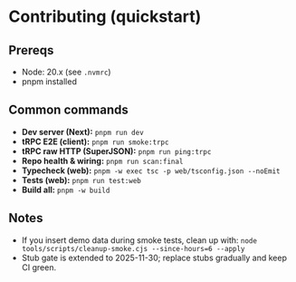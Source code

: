 # Contributing (quickstart)

## Prereqs
- Node: 20.x (see `.nvmrc`)
- pnpm installed

## Common commands
- **Dev server (Next):** `pnpm run dev`
- **tRPC E2E (client):** `pnpm run smoke:trpc`
- **tRPC raw HTTP (SuperJSON):** `pnpm run ping:trpc`
- **Repo health & wiring:** `pnpm run scan:final`
- **Typecheck (web):** `pnpm -w exec tsc -p web/tsconfig.json --noEmit`
- **Tests (web):** `pnpm run test:web`
- **Build all:** `pnpm -w build`

## Notes
- If you insert demo data during smoke tests, clean up with:
  `node tools/scripts/cleanup-smoke.cjs --since-hours=6 --apply`
- Stub gate is extended to 2025-11-30; replace stubs gradually and keep CI green.
